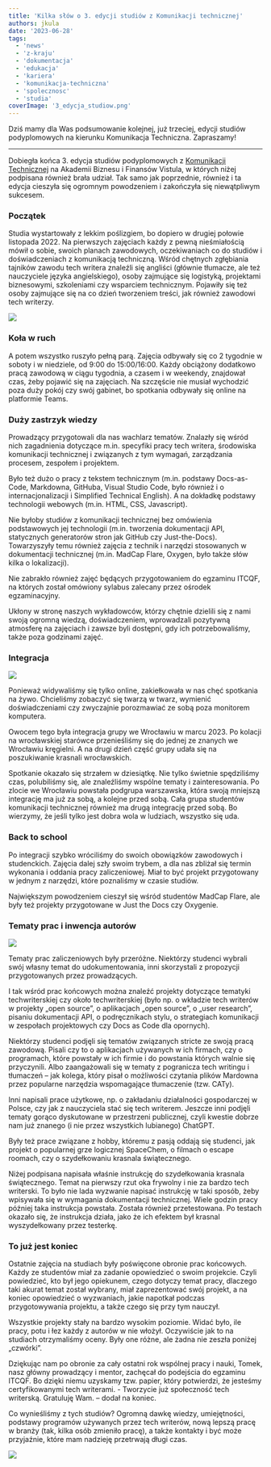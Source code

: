 ```yaml
---
title: 'Kilka słów o 3. edycji studiów z Komunikacji technicznej'
authors: jkula
date: '2023-06-28'
tags:
  - 'news'
  - 'z-kraju'
  - 'dokumentacja'
  - 'edukacja'
  - 'kariera'
  - 'komunikacja-techniczna'
  - 'spolecznosc'
  - 'studia'
coverImage: '3_edycja_studiow.png'
---
```


Dziś mamy dla Was podsumowanie kolejnej, już trzeciej, edycji studiów
podyplomowych na kierunku Komunikacja Techniczna. Zapraszamy!

<!--truncate-->

---

Dobiegła końca 3. edycja studiów podyplomowych z
[Komunikacji Technicznej](https://vistula.edu.pl/kierunki-studiow/komunikacja-techniczna)
na Akademii Biznesu i Finansów Vistula, w których niżej podpisana również brała
udział. Tak samo jak poprzednie, również i ta edycja cieszyła się ogromnym
powodzeniem i zakończyła się niewątpliwym sukcesem.

### Początek

Studia wystartowały z lekkim poślizgiem, bo dopiero w drugiej połowie
listopada 2022. Na pierwszych zajęciach każdy z pewną nieśmiałością mówił o
sobie, swoich planach zawodowych, oczekiwaniach co do studiów i doświadczeniach
z komunikacją techniczną. Wśród chętnych zgłębiania tajników zawodu tech writera
znaleźli się angliści (głównie tłumacze, ale też nauczyciele języka
angielskiego), osoby zajmujące się logistyką, projektami biznesowymi,
szkoleniami czy wsparciem technicznym. Pojawiły się też osoby zajmujące się na
co dzień tworzeniem treści, jak również zawodowi tech writerzy.

![](images/zdjecie1.jpg)

### Koła w ruch

A potem wszystko ruszyło pełną parą. Zajęcia odbywały się co 2 tygodnie w soboty
i w niedziele, od 9:00 do 15:00/16:00. Każdy obciążony dodatkowo pracą zawodową
w ciągu tygodnia, a czasem i w weekendy, znajdował czas, żeby pojawić się na
zajęciach. Na szczęście nie musiał wychodzić poza duży pokój czy swój gabinet,
bo spotkania odbywały się online na platformie Teams.

### Duży zastrzyk wiedzy

Prowadzący przygotowali dla nas wachlarz tematów. Znalazły się wśród nich
zagadnienia dotyczące m.in. specyfiki pracy tech writera, środowiska komunikacji
technicznej i związanych z tym wymagań, zarządzania procesem, zespołem i
projektem.

Było też dużo o pracy z tekstem technicznym (m.in. podstawy Docs-as-Code,
Markdowna, GitHuba, Visual Studio Code, było również i o internacjonalizacji i
Simplified Technical English). A na dokładkę podstawy technologii webowych
(m.in. HTML, CSS, Javascript).

Nie byłoby studiów z komunikacji technicznej bez omówienia podstawowych jej
technologii (m.in. tworzenia dokumentacji API, statycznych generatorów stron jak
GitHub czy Just-the-Docs). Towarzyszyły temu również zajęcia z technik i
narzędzi stosowanych w dokumentacji technicznej (m.in. MadCap Flare, Oxygen,
było także słów kilka o lokalizacji).

Nie zabrakło również zajęć będących przygotowaniem do egzaminu ITCQF, na których
został omówiony sylabus zalecany przez ośrodek egzaminacyjny.

Ukłony w stronę naszych wykładowców, którzy chętnie dzielili się z nami swoją
ogromną wiedzą, doświadczeniem, wprowadzali pozytywną atmosferę na zajęciach i
zawsze byli dostępni, gdy ich potrzebowaliśmy, także poza godzinami zajęć.

### Integracja

![](images/zdjecie2.jpg)

Ponieważ widywaliśmy się tylko online, zakiełkowała w nas chęć spotkania na
żywo. Chcieliśmy zobaczyć się twarzą w twarz, wymienić doświadczeniami czy
zwyczajnie porozmawiać ze sobą poza monitorem komputera.

Owocem tego była integracja grupy we Wrocławiu w marcu 2023. Po kolacji na
wrocławskiej starówce przenieśliśmy się do jednej ze znanych we Wrocławiu
kręgielni. A na drugi dzień część grupy udała się na poszukiwanie krasnali
wrocławskich.

Spotkanie okazało się strzałem w dziesiątkę. Nie tylko świetnie spędziliśmy
czas, polubiliśmy się, ale znaleźliśmy wspólne tematy i zainteresowania. Po
zlocie we Wrocławiu powstała podgrupa warszawska, która swoją mniejszą
integrację ma już za sobą, a kolejne przed sobą. Cała grupa studentów
komunikacji technicznej również ma drugą integrację przed sobą. Bo wierzymy, że
jeśli tylko jest dobra wola w ludziach, wszystko się uda.

### Back to school

Po integracji szybko wróciliśmy do swoich obowiązków zawodowych i studenckich.
Zajęcia dalej szły swoim trybem, a dla nas zbliżał się termin wykonania i
oddania pracy zaliczeniowej. Miał to być projekt przygotowany w jednym z
narzędzi, które poznaliśmy w czasie studiów.

Największym powodzeniem cieszył się wśród studentów MadCap Flare, ale były też
projekty przygotowane w Just the Docs czy Oxygenie.

### Tematy prac i inwencja autorów

![](images/zdjecie_3.jpg)

Tematy prac zaliczeniowych były przeróżne. Niektórzy studenci wybrali swój
własny temat do udokumentowania, inni skorzystali z propozycji przygotowanych
przez prowadzących.

I tak wśród prac końcowych można znaleźć projekty dotyczące tematyki
techwriterskiej czy około techwriterskiej (było np. o wkładzie tech writerów w
projekty „open source”, o aplikacjach „open source”, o „user research”, pisaniu
dokumentacji API, o podręcznikach stylu, o strategiach komunikacji w zespołach
projektowych czy Docs as Code dla opornych).

Niektórzy studenci podjęli się tematów związanych stricte ze swoją pracą
zawodową. Pisali czy to o aplikacjach używanych w ich firmach, czy o programach,
które powstały w ich firmie i do powstania których walnie się przyczynili. Albo
zaangażowali się w tematy z pogranicza tech writingu i tłumaczeń – jak kolega,
który pisał o możliwości czytania plików Mardowna przez popularne narzędzia
wspomagające tłumaczenie (tzw. CATy).

Inni napisali prace użytkowe, np. o zakładaniu działalności gospodarczej w
Polsce, czy jak z nauczyciela stać się tech writerem. Jeszcze inni podjęli
tematy gorąco dyskutowane w przestrzeni publicznej, czyli kwestie dobrze nam już
znanego (i nie przez wszystkich lubianego) ChatGPT.

Były też prace związane z hobby, któremu z pasją oddają się studenci, jak
projekt o popularnej grze logicznej SpaceChem, o filmach o escape roomach, czy o
szydełkowaniu krasnala świątecznego.

Niżej podpisana napisała właśnie instrukcję do szydełkowania krasnala
świątecznego. Temat na pierwszy rzut oka frywolny i nie za bardzo tech
writerski. To było nie lada wyzwanie napisać instrukcję w taki sposób, żeby
wpisywała się w wymagania dokumentacji technicznej. Wiele godzin pracy później
taka instrukcja powstała. Została również przetestowana. Po testach okazało się,
że instrukcja działa, jako że ich efektem był krasnal wyszydełkowany przez
testerkę.

### To już jest koniec

Ostatnie zajęcia na studiach były poświęcone obronie prac końcowych. Każdy ze
studentów miał za zadanie opowiedzieć o swoim projekcie. Czyli powiedzieć, kto
był jego opiekunem, czego dotyczy temat pracy, dlaczego taki akurat temat został
wybrany, miał zaprezentować swój projekt, a na koniec opowiedzieć o wyzwaniach,
jakie napotkał podczas przygotowywania projektu, a także czego się przy tym
nauczył.

Wszystkie projekty stały na bardzo wysokim poziomie. Widać było, ile pracy, potu
i łez każdy z autorów w nie włożył. Oczywiście jak to na studiach otrzymaliśmy
oceny. Były one różne, ale żadna nie zeszła poniżej „czwórki”.

Dziękując nam po obronie za cały ostatni rok wspólnej pracy i nauki, Tomek, nasz
główny prowadzący i mentor, zachęcał do podejścia do egzaminu ITCQF. Bo dzięki
niemu uzyskamy tzw. papier, który potwierdzi, że jesteśmy certyfikowanymi tech
writerami. - Tworzycie już społeczność tech writerską. Gratuluję Wam. – dodał na
koniec.

Co wynieśliśmy z tych studiów? Ogromną dawkę wiedzy, umiejętności, podstawy
programów używanych przez tech writerów, nową lepszą pracę w branży (tak, kilka
osób zmieniło pracę), a także kontakty i być może przyjaźnie, które mam nadzieję
przetrwają długi czas.

![](images/zdjecie_4.jpg)


